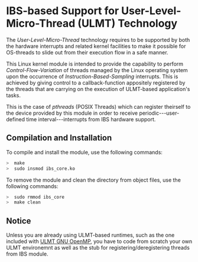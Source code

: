 # IBS-based Support for User-Level-Micro-Thread (ULMT) Technology

The *User-Level-Micro-Thread* technology requires to be supported by both the hardware interrupts and related kernel facilities to make it possible for OS-threads to slide out from their execution flow in a safe manner.

This Linux kernel module is intended to provide the capability to perform *Control-Flow-Variation* of threads managed by the Linux operating system upon the occurrence of *Instruction-Based-Sampling* interrupts. This is achieved by giving control to a callback-function appositely registered by the threads that are carrying on the execution of ULMT-based application's tasks.

This is the case of *pthreads* (POSIX Threads) which can register theirself to the device provided by this module in order to receive periodic---user-defined time interval---interrupts from IBS hardware support.

## Compilation and Installation

To compile and install the module, use the following commands:
```sh
>  make
>  sudo insmod ibs_core.ko
```

To remove the module and clean the directory from object files, use the following commands:
```sh
>  sudo rmmod ibs_core
>  make clean
```

## Notice

Unless you are already using ULMT-based runtimes, such as the one included with <a href="https://github.com/HPDCS/ULMT-OpenMP-GCC">ULMT GNU OpenMP</a>, you have to code from scratch your own ULMT environemnt as well as the stub for registering/deregistering threads from IBS module.